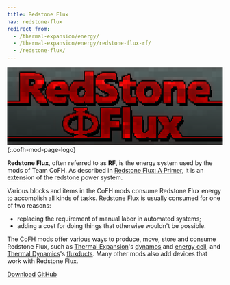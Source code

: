 ```yaml
---
title: Redstone Flux
nav: redstone-flux
redirect_from:
  - /thermal-expansion/energy/
  - /thermal-expansion/energy/redstone-flux-rf/
  - /redstone-flux/
---
```


![Redstone Flux logo](/assets/images/modlogos/redstone-flux.png){:.cofh-mod-page-logo}


**Redstone Flux**, often referred to as **RF**, is the energy system used by the
mods of Team CoFH. As described in [Redstone Flux: A
Primer](/docs/redstone-flux-a-primer/), it is an extension of the
redstone power system.

Various blocks and items in the CoFH mods consume Redstone Flux energy to
accomplish all kinds of tasks. Redstone Flux is usually consumed for one of two
reasons:

* replacing the requirement of manual labor in automated systems;
* adding a cost for doing things that otherwise wouldn't be possible.

The CoFH mods offer various ways to produce, move, store and consume Redstone
Flux, such as [Thermal Expansion](/docs/thermal-expansion/)'s
[dynamos](/docs/dynamos/) and [energy cell](/docs/energy-cell/), and [Thermal
Dynamics](/docs/thermal-dynamics/)'s [fluxducts](/docs/fluxducts/). Many other
mods also add devices that work with Redstone Flux.


<div class="uk-margin-top uk-button-group">
    <a class="uk-button uk-button-large uk-button-success uk-text-bold" href="/downloads/">Download</a>
    <a class="uk-button uk-button-large" href="https://github.com/CoFH/RedstoneFlux">GitHub</a>
</div>
